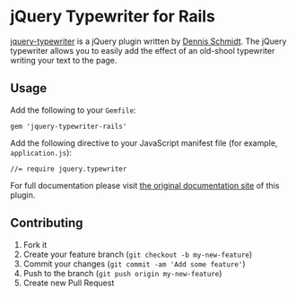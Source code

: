 # jQuery Typewriter for Rails

[jquery-typewriter](https://github.com/dmrschmidt/jquery-typewriter) is a jQuery plugin written by [Dennis Schmidt](https://github.com/dmrschmidt). The jQuery typewriter allows you to easily add the effect of an old-shool typewriter writing your text to the page.

## Usage

Add the following to your `Gemfile`:

    gem 'jquery-typewriter-rails'

Add the following directive to your JavaScript manifest file (for example, `application.js`):

    //= require jquery.typewriter
    
For full documentation please visit [the original documentation site](http://dmrschmidt.github.com/jquery-typewriter/documentation.html) of this plugin.


## Contributing

1. Fork it
2. Create your feature branch (`git checkout -b my-new-feature`)
3. Commit your changes (`git commit -am 'Add some feature'`)
4. Push to the branch (`git push origin my-new-feature`)
5. Create new Pull Request
